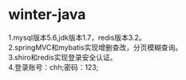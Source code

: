 # winter-java
1.mysql版本5.6,jdk版本1.7，redis版本3.2。<br/>
2.springMVC和mybatis实现增删查改，分页模糊查询。<br/>
3.shiro和redis实现登录安全认证。<br/>
4.登录账号：chh;密码：123;<br/>
